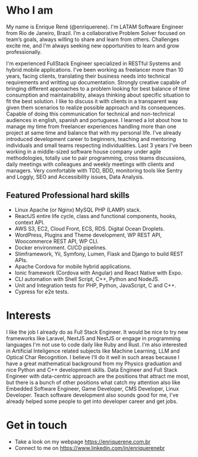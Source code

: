 # Who I am
My name is Enrique René (@enriquerene). I'm LATAM Software Engineer from Rio de Janeiro, Brazil.
I’m a collaborative Problem Solver focused on team’s goals, always willing to share and learn from others. Challenges excite me, and I'm always seeking new opportunities to learn and grow professionally.

I'm experienced FullStack Engineer specialized in RESTful Systems and hybrid mobile applications.
I've been working as freelancer more than 10 years, facing clients, translating their business needs into technical requirements and writting up documentation.
Strongly creative capable of bringing different approaches to a problem looking for best balance of time consumption and maintainability, always thinking about specific situation to fit the best solution. I like to discuss it with clients in a transparent way given them scenarios to realize possible approach and its consequences. Capable of doing this communication for technical and non-technical audiences in english, spanish and portuguese.
I learned a lot about how to manage my time from freelancer experiences handling more than one project at same time and balance that with my personal life.
I've already introduced development career to beginners, teaching and mentoring individuals and small teams respecting individualities.
Last 3 years I've been working in a middle-sized software house company under agile methodologies, totally use to pair programming, cross teams discussions, daily meetings with colleagues and weekly meetings with clients and managers. Very comfortable with TDD, BDD, monitoring tools like Sentry and Loggly, SEO and Accessibility issues, Data Analysis.

## Featured Professional hard skills
+ Linux Apache (or Nginx) MySQL PHP (LAMP) stack.
+ ReactJS entire life cycle, class and functional components, hooks, context API.
+ AWS S3, EC2, Cloud Front, ECS, RDS. Digital Ocean Droplets.
+ WordPress, Plugins and Theme development, WP REST API, Woocommerce REST API, WP CLI.
+ Docker environment. CI/CD pipelines.
+ Slimframework, Yii, Symfony, Lumen, Flask and Django to build REST APIs.
+ Apache Cordova for mobile hybrid applications.
+ Ionic framework (Cordova with Angular) and React Native with Expo.
+ CLI automation with Shell Script, C++, Python and NodeJS.
+ Unit and Integration tests for PHP, Python, JavaScript, C and C++.
+ Cypress for e2e tests.

# Interests
I like the job I already do as Full Stack Engineer. It would be nice to try new frameworks like Laravel, NextJS and NestJS or engage in programming languages I'm not use to code daily like Ruby and Rust.
I'm also interested in Artificial Inteligence related subjects like Machine Learning, LLM and Optical Char Recognition. I believe I'll do it well in such areas because I have a great mathematical background from my Physics graduation and nice Python and C++ development skills.
Data Engineer and Full Stack Engineer with data-centric approach are the positions that attract me most, but there is a bunch of other positions what catch my attention also like Embedded Software Engineer, Game Developer, CMS Developer, Linux Developer. Teach software development also sounds good for me, I've already helped some people to get into developer career and get jobs.

# Get in touch
- Take a look on my webpage https://enriquerene.com.br
- Connect to me on https://www.linkedin.com/in/enriquerenebr
